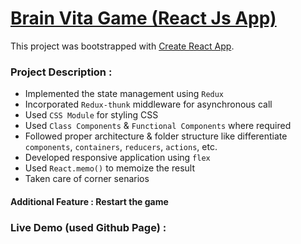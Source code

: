 # [Brain Vita Game (React Js App)](https://nitin-daddikar.github.io/Brain-Vita-Game/)

This project was bootstrapped with [Create React App](https://github.com/facebook/create-react-app).

### Project Description :

- Implemented the state management using `Redux`
- Incorporated `Redux-thunk` middleware for asynchronous call
- Used `CSS Module` for styling CSS
- Used `Class Components` & `Functional Components` where required
- Followed proper architecture & folder structure like differentiate `components`, `containers`, `reducers`, `actions`, etc.
- Developed responsive application using `flex`
- Used `React.memo()` to memoize the result
- Taken care of corner senarios

#### Additional Feature : Restart the game

### Live Demo (used Github Page) :

